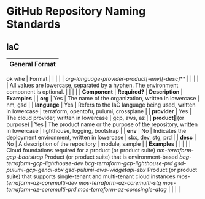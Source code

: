 # GitHub Repository Naming Standards

## IaC
| General Format                                                                      |
|-------------------------------------------------------------------------------------|

ok whe
| Format |  |  |  |
| **org-language-provider-product*\[-env\]\[-desc\]*** |  |  |  |
| All values are lowercase, separated by a hyphen. The environment component is optional. |  |  |  |
| **Component** | **Required?** | **Description** | **Examples** |
| **org** | Yes | The name of the organization, written in lowercase  | nm, gsd |
| **language** | Yes | Refers to the IaC language being used, written in lowercase  | terraform, opentofu, pulumi, crossplane |
| **provider** | Yes | The cloud provider, written in lowercase  | gcp, aws, az |
| **product**(or purpose) | Yes | The product name or the purpose of the repository, written in lowercase  | lighthouse, logging, bootstrap |
| **env** | No | Indicates the deployment environment, written in lowercase | sbx, dev, stg, prd |
| **desc** | No | A description of the repository | module, sample |
| **Examples** |  |  |  |
| Cloud foundations required for a product (or product suite) *nm-terraform-gcp-bootstrap* Product (or product suite) that is environment-based *bcg-terraform-gcp-lighthouse-dev bcg-terraform-gcp-lighthouse-prd gsd-pulumi-gcp-genai-sbx gsd-pulumi-aws-widgetapi-sbx* Product (or product suite) that supports single-tenant and multi-tenant cloud instances *mos-terraform-az-coremulti-dev mos-terraform-az-coremulti-stg mos-terraform-az-coremulti-prd mos-terraform-az-coresingle-dtag* |  |  |  |
